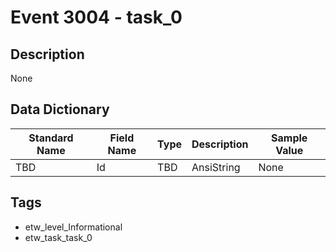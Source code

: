 # Event 3004 - task_0

## Description
None

## Data Dictionary
|Standard Name|Field Name|Type|Description|Sample Value|
|---|---|---|---|---|
|TBD|Id|TBD|AnsiString|None|None|

## Tags
* etw_level_Informational
* etw_task_task_0